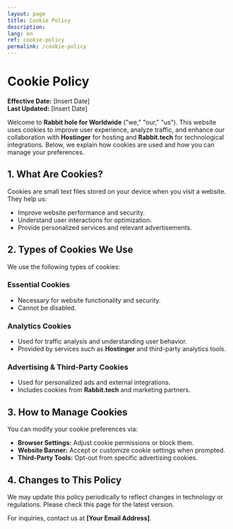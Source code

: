 ```yaml
---
layout: page
title: Cookie Policy
description:
lang: en
ref: cookie-policy
permalink: /cookie-policy
---
```


# Cookie Policy

**Effective Date:** [Insert Date]  
**Last Updated:** [Insert Date]  

Welcome to **Rabbit hole for Worldwide** ("we," "our," "us"). This website uses cookies to improve user experience, analyze traffic, and enhance our collaboration with **Hostinger** for hosting and **Rabbit.tech** for technological integrations. Below, we explain how cookies are used and how you can manage your preferences.

## 1. What Are Cookies?  
Cookies are small text files stored on your device when you visit a website. They help us:
- Improve website performance and security.
- Understand user interactions for optimization.
- Provide personalized services and relevant advertisements.

## 2. Types of Cookies We Use  
We use the following types of cookies:

### **Essential Cookies**  
- Necessary for website functionality and security.
- Cannot be disabled.

### **Analytics Cookies**  
- Used for traffic analysis and understanding user behavior.
- Provided by services such as **Hostinger** and third-party analytics tools.

### **Advertising & Third-Party Cookies**  
- Used for personalized ads and external integrations.
- Includes cookies from **Rabbit.tech** and marketing partners.

## 3. How to Manage Cookies  
You can modify your cookie preferences via:
- **Browser Settings:** Adjust cookie permissions or block them.
- **Website Banner:** Accept or customize cookie settings when prompted.
- **Third-Party Tools:** Opt-out from specific advertising cookies.

## 4. Changes to This Policy  
We may update this policy periodically to reflect changes in technology or regulations. Please check this page for the latest version.

For inquiries, contact us at **[Your Email Address]**.
